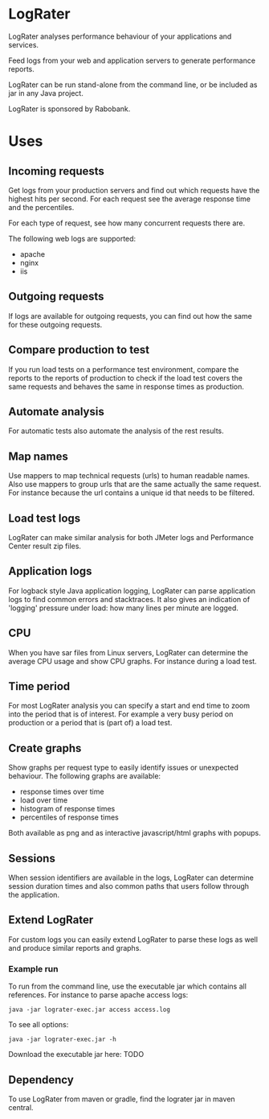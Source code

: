 # LogRater

LogRater analyses performance behaviour of your applications and services.

Feed logs from your web and application servers to generate performance reports.

LogRater can be run stand-alone from the command line, or be included as jar in any Java project.

LogRater is sponsored by Rabobank.

# Uses

## Incoming requests

Get logs from your production servers and find out which requests have the highest hits per second.
For each request see the average response time and the percentiles. 

For each type of request, see how many concurrent requests there are.

The following web logs are supported:
* apache 
* nginx
* iis

## Outgoing requests

If logs are available for outgoing requests, you can find out how the same for these outgoing requests.

## Compare production to test

If you run load tests on a performance test environment, compare the reports to the reports of production
to check if the load test covers the same requests and behaves the same in response times as production.

## Automate analysis 

For automatic tests also automate the analysis of the rest results. 

## Map names

Use mappers to map technical requests (urls) to human readable names. Also use 
mappers to group urls that are the same actually the same request. 
For instance because the url contains a unique id that needs to be filtered.

## Load test logs

LogRater can make similar analysis for both JMeter logs and Performance Center result zip files.

## Application logs

For logback style Java application logging, LogRater can parse application logs to find
common errors and stacktraces. It also gives an indication of 'logging' pressure under load:
how many lines per minute are logged.

## CPU

When you have sar files from Linux servers, LogRater can determine the average CPU usage
and show CPU graphs. For instance during a load test.

## Time period

For most LogRater analysis you can specify a start and end time to zoom into the period that is
of interest. For example a very busy period on production or a period that is (part of) a load test.

## Create graphs

Show graphs per request type to easily identify issues or unexpected behaviour.
The following graphs are available: 

* response times over time
* load over time
* histogram of response times
* percentiles of response times

Both available as png and as interactive javascript/html graphs with popups. 

## Sessions 

When session identifiers are available in the logs, LogRater can determine session duration times
and also common paths that users follow through the application.

## Extend LogRater

For custom logs you can easily extend LogRater to parse these logs as well and
produce similar reports and graphs.
  
### Example run

To run from the command line, use the executable jar which contains all references.
For instance to parse apache access logs:

    java -jar lograter-exec.jar access access.log

To see all options:

    java -jar lograter-exec.jar -h
    
Download the executable jar here: TODO
    
## Dependency

To use LogRater from maven or gradle, find the lograter jar in maven central.


